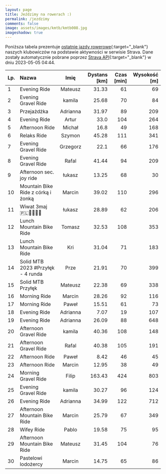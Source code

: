 ```yaml
---
layout: page
title: Jeździmy na rowerach :)
permalink: /jezdzimy
comments: false
image: assets/images/kmtb/kmtb008.jpg
imageshadow: true
---
```


Poniższa tabela prezentuje [ostatnie jazdy rowerowe](https://www.strava.com/clubs/336381){:target="_blank"} naszych klubowiczów na podstawie aktywności w serwisie Strava. Dane zostały automatycznie pobrane poprzez [Strava API](https://developers.strava.com/docs/reference/#api-Clubs-getClubActivitiesById){:target="_blank"} w dniu 2023-05-05 04:44.

Lp. | Nazwa | Imię | Dystans [km] | Czas [min] | Wysokość [m]
:--- | :--- | :---: | ---: | ---: | ---:
1|Evening Ride|Mateusz|31.33|61|69
2|Evening Gravel Ride|kamila|25.68|70|84
3|Przejażdżka |Adrianna|31.97|89|209
4|Evening Ride|Artur|33.0|104|264
5|Afternoon Ride|Michał|16.8|49|168
6|Relaks Ride|Szymon|45.28|111|341
7|Evening Gravel Ride|Grzegorz|22.1|66|176
8|Evening Gravel Ride|Rafal|41.44|94|209
9|Afternoon sec. joy ride|łukasz|13.25|68|30
10| Mountain Bike Ride z córką i żonką |Marcin|39.02|110|296
11|Wiwat 3maj🇵🇱🥇🏁🚴‍♂️|łukasz|28.89|62|206
12|Lunch Mountain Bike Ride|Tomasz|32.53|108|353
13|Lunch Mountain Bike Ride|Kri|31.04|71|183
14|Solid MTB 2023 #Przyłęk - 4 runda|Prze|21.91|70|399
15|Solid MTB Przyłęk|Mateusz|22.38|69|338
16|Morning Ride|Marcin|28.26|92|116
17|Morning Ride|Paweł|15.51|61|73
18|Evening Ride|Adrianna|7.07|19|107
19|Evening Ride|Adrianna|26.09|88|648
20|Afternoon Gravel Ride|kamila|40.36|108|148
21|Afternoon Gravel Ride|Rafal|40.38|105|191
22|Afternoon Ride|Paweł|8.42|46|45
23|Afternoon Ride|Marcin|12.95|38|49
24|Morning Gravel Ride|Filip|163.43|424|803
25|Evening Gravel Ride|kamila|30.27|96|124
26|Evening Ride|Adrianna|34.99|122|712
27|Afternoon Mountain Bike Ride|Marcin|25.79|67|349
28|Wifey Ride|Pablo|19.58|75|95
29|Afternoon Mountain Bike Ride|Mateusz|31.45|104|76
30|Pastelowi lodożercy|Marcin|14.75|65|86

